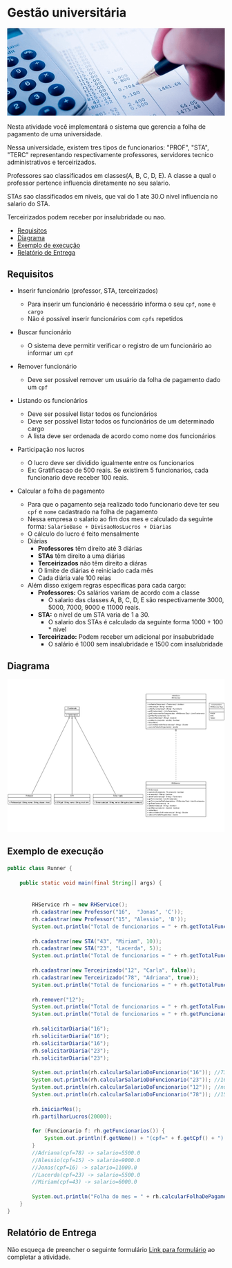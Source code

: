 # Gestão universitária

![ilustracao de um rh](rh.png)

Nesta atividade você implementará o sistema que gerencia a folha de pagamento de uma universidade.

Nessa universidade, existem tres tipos de funcionarios:
"PROF", "STA", "TERC" representando  respectivamente
professores, servidores tecnico administrativos e terceirizados.
 
Professores sao classificados em classes(A, B, C, D, E). A classe
a qual o professor pertence influencia diretamente no seu salario.
 
STAs sao classificados em niveis, que vai do 1 ate 30.O nivel influencia no salario do STA.

Terceirizados podem receber por insalubridade ou nao.

- [Requisitos](#requisitos)
- [Diagrama](#diagrama)
- [Exemplo de execução](#exemplo-de-execução)
- [Relatório de Entrega](#relatório-de-entrega)


## Requisitos

- Inserir funcionário (professor, STA, terceirizados)
  - Para inserir um funcionário é necessário informa o seu `cpf`, `nome` e `cargo`
  - Não é possível inserir funcionários com `cpfs` repetidos 
- Buscar funcionário
  - O sistema deve permitir verificar o registro de um funcionário ao informar um `cpf`
- Remover funcionário
  - Deve ser possível remover um usuário da folha de pagamento dado um `cpf` 
- Listando os funcionários
  - Deve ser possível listar todos os funcionários
  - Deve ser possível listar todos os funcionários de um determinado cargo
  - A lista deve ser ordenada de acordo como nome dos funcionários

- Participação nos lucros
  - O lucro deve ser dividido igualmente entre os funcionarios
  - Ex: Gratificacao de 500 reais. Se existirem 5 funcionarios, cada funcionario deve receber 100 reais.
- Calcular a folha de pagamento
  -  Para que o pagamento seja realizado todo funcionario deve ter
 seu `cpf` e `nome` cadastrado na folha de pagamento
  - Nessa empresa o salario ao fim dos mes e calculado da seguinte  forma:  `SalarioBase + DivisaoNosLucros + Diarias`
  - O cálculo do lucro é feito mensalmente
  - Diárias
     - **Professores** têm direito até 3 diárias
     - **STAs** têm direito a uma diárias
     - **Terceirizados** não têm direito a diáras
     - O limite de diárias é reiniciado cada mês
     - Cada diária vale 100 reias
  - Além disso exigem regras específicas para cada cargo:
      - **Professores:** Os salários variam de acordo com a classe
         - O salario das classes A, B, C, D, E são respectivamente 3000, 5000, 7000, 9000 e 11000 reais.
     - **STA:** o nível de um STA varia de 1 a 30.­
         - O salario dos STAs é calculado da seguinte forma 1000 + 100 * nivel
     - **Terceirizado:** Podem receber um adicional por insabubridade
         - O salário é 1000 sem insalubridade e 1500 com insalubridade


## Diagrama

![diagrama de classes](diagrama.png)

## Exemplo de execução 
```java
public class Runner {

    public static void main(final String[] args) {


        RHService rh = new RHService();
        rh.cadastrar(new Professor("16",  "Jonas", 'C'));
        rh.cadastrar(new Professor("15", "Alessio", 'B'));
        System.out.println("Total de funcionarios = " + rh.getTotalFuncionarios()); //Total de funcionarios = 2

        rh.cadastrar(new STA("43", "Miriam", 10));
        rh.cadastrar(new STA("23", "Lacerda", 5));
        System.out.println("Total de funcionarios = " + rh.getTotalFuncionarios()); //Total de funcionarios = 4

        rh.cadastrar(new Terceirizado("12", "Carla", false));
        rh.cadastrar(new Terceirizado("78", "Adriana", true));
        System.out.println("Total de funcionarios = " + rh.getTotalFuncionarios()); //Total de funcionarios = 6

        rh.remover("12");
        System.out.println("Total de funcionarios = " + rh.getTotalFuncionarios()); //Total de funcionarios = 5
        System.out.println("Total de funcionarios = " + rh.getFuncionariosPorCategoria(IRHService.Tipo.TERC).size());

        rh.solicitarDiaria("16");
        rh.solicitarDiaria("16");
        rh.solicitarDiaria("16");
        rh.solicitarDiaria("23");
        rh.solicitarDiaria("23");

        System.out.println(rh.calcularSalarioDoFuncionario("16")); //7300.0
        System.out.println(rh.calcularSalarioDoFuncionario("23")); //1600.0
        System.out.println(rh.calcularSalarioDoFuncionario("12")); //null
        System.out.println(rh.calcularSalarioDoFuncionario("78")); //1500.0

        rh.iniciarMes();
        rh.partilharLucros(20000);

        for (Funcionario f: rh.getFuncionarios()) {
            System.out.println(f.getNome() + "(cpf=" + f.getCpf() + ") -> salario=" + f.getSalario());
        }
        //Adriana(cpf=78) -> salario=5500.0
        //Alessio(cpf=15) -> salario=9000.0
        //Jonas(cpf=16) -> salario=11000.0
        //Lacerda(cpf=23) -> salario=5500.0
        //Miriam(cpf=43) -> salario=6000.0

        System.out.println("Folha do mes = " + rh.calcularFolhaDePagamento()); //Folha do mes = 37000.0
    }
}
```


## Relatório de Entrega

Não esqueça de preencher o seguinte formulário [Link para formulário](https://forms.gle/uPcBitSE7xm6Y4qn9) ao completar a atividade.
